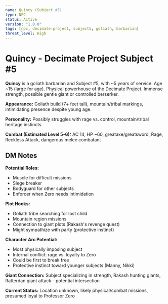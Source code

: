 ```yaml
---
name: Quincy (Subject #5)
type: NPC
status: Active
version: "1.0.0"
tags: [npc, decimate-project, subject5, goliath, barbarian]
threat_level: High
---
```


# Quincy - Decimate Project Subject #5

**Quincy** is a goliath barbarian and Subject #5, with ~5 years of service. Age ~15 (large for age). Physical powerhouse of the Decimate Project. Immense strength, possible gentle giant or controlled berserker.

**Appearance:** Goliath build (7+ feet tall), mountain/tribal markings, intimidating presence despite young age.

**Personality:** Possibly struggles with rage vs. control, mountain/tribal heritage instincts.

**Combat (Estimated Level 5-6):** AC 14, HP ~60, greataxe/greatsword, Rage, Reckless Attack, dangerous melee combatant

## DM Notes

**Potential Roles:**
- Muscle for difficult missions
- Siege breaker
- Bodyguard for other subjects
- Enforcer when Zero needs intimidation

**Plot Hooks:**
- Goliath tribe searching for lost child
- Mountain region missions
- Connection to giant plots (Rakash's revenge quest)
- Might sympathize with party (protective instinct)

**Character Arc Potential:**
- Most physically imposing subject
- Internal conflict: rage vs. loyalty to Zero
- Could be first to break free
- Protective instinct toward younger subjects (Manny, Nikki)

**Giant Connection:** Subject specializing in strength, Rakash hunting giants, Ratterdan giant attack - potential intersection

**Current Status:** Location unknown, likely physical/combat missions, presumed loyal to Professor Zero

